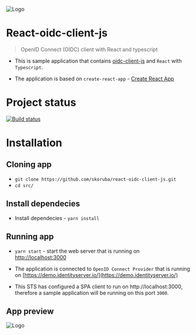![Logo](docs/Images/Skoruba-Logo-ReadMe.png)

# React-oidc-client-js

> OpenID Connect (OIDC) client with React and typescript

- This is sample application that contains [oidc-client-js](https://github.com/IdentityModel/oidc-client-js) and `React` with `Typescript`.

- The application is based on `create-react-app` - [Create React App](https://github.com/facebook/create-react-app)

# Project status
[![Build status](https://ci.appveyor.com/api/projects/status/5ml2f07trcm072a1?svg=true)](https://ci.appveyor.com/project/JanSkoruba/react-oidc-client-js)

# Installation

## Cloning app

- `git clone https://github.com/skoruba/react-oidc-client-js.git`
- `cd src/`

## Install dependecies

- Install dependecies - `yarn install`

## Running app

- `yarn start` - start the web server that is running on [http://localhost:3000](http://localhost:3000)

- The application is connected to `OpenID Connect Provider` that is running on [https://demo.identityserver.io/](https://demo.identityserver.io/)
- This STS has configured a SPA client to run on http://localhost:3000, therefore a sample application will be running on this port `3000`.

## App preview

![Logo](docs/Images/react-oidc-client-screenshot.png)
